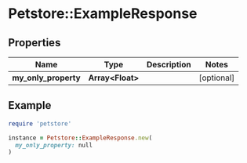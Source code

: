 # Petstore::ExampleResponse

## Properties

| Name | Type | Description | Notes |
| ---- | ---- | ----------- | ----- |
| **my_only_property** | **Array&lt;Float&gt;** |  | [optional] |

## Example

```ruby
require 'petstore'

instance = Petstore::ExampleResponse.new(
  my_only_property: null
)
```

